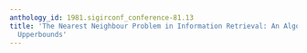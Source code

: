 ```yaml
---
anthology_id: 1981.sigirconf_conference-81.13
title: 'The Nearest Neighbour Problem in Information Retrieval: An Algorithm Using
  Upperbounds'
---
```

